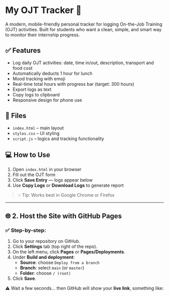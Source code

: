 # My OJT Tracker 📝

A modern, mobile-friendly personal tracker for logging On-the-Job Training (OJT) activities. Built for students who want a clean, simple, and smart way to monitor their internship progress.

## ✅ Features
- Log daily OJT activities: date, time in/out, description, transport and food cost
- Automatically deducts 1 hour for lunch
- Mood tracking with emoji
- Real-time total hours with progress bar (target: 300 hours)
- Export logs as text
- Copy logs to clipboard
- Responsive design for phone use

## 📁 Files
- `index.html` – main layout
- `styles.css` – UI styling
- `script.js` – logics and tracking functionality

## 💻 How to Use
1. Open `index.html` in your browser
2. Fill out the OJT form
3. Click **Save Entry** — logs appear below
4. Use **Copy Logs** or **Download Logs** to generate report

> 💡 Tip: Works best in Google Chrome or Firefox

---

## 🌐 2. Host the Site with GitHub Pages

### ✅ Step-by-step:

1. Go to your repository on GitHub.
2. Click **Settings** tab (top right of the repo).
3. On the left menu, click **Pages** or **Pages/Deployments**.
4. Under **Build and deployment**:
   - **Source**: choose `Deploy from a branch`
   - **Branch**: select `main` (or `master`)
   - **Folder**: choose `/ (root)`
5. Click **Save**.

⚠️ Wait a few seconds... then GitHub will show your **live link**, something like:

